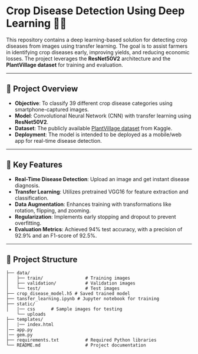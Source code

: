 # Crop Disease Detection Using Deep Learning 🌱🧪

This repository contains a deep learning-based solution for detecting crop diseases from images using transfer learning. The goal is to assist farmers in identifying crop diseases early, improving yields, and reducing economic losses. The project leverages the **ResNet50V2** architecture and the **PlantVillage dataset** for training and evaluation.

---

## 🌟 **Project Overview**
- **Objective**: To classify 39 different crop disease categories using smartphone-captured images.
- **Model**: Convolutional Neural Network (CNN) with transfer learning using **ResNet50V2**.
- **Dataset**: The publicly available [PlantVillage dataset](https://www.kaggle.com/emmarex/plantdisease) from Kaggle.
- **Deployment**: The model is intended to be deployed as a mobile/web app for real-time disease detection.

---

## 🚀 **Key Features**
- **Real-Time Disease Detection**: Upload an image and get instant disease diagnosis.
- **Transfer Learning**: Utilizes pretrained VGG16 for feature extraction and classification.
- **Data Augmentation**: Enhances training with transformations like rotation, flipping, and zooming.
- **Regularization**: Implements early stopping and dropout to prevent overfitting.
- **Evaluation Metrics**: Achieved 94% test accuracy, with a precision of 92.9% and an F1-score of 92.5%.

---

## 📂 **Project Structure**
```plaintext
├── data/
│   ├── train/                # Training images
│   ├── validation/           # Validation images
│   └── test/                 # Test images
├── crop_disease_model.h5 # Saved trained model
├── tansfer_learning.ipynb # Jupyter notebook for training
├── static/
│   |── css      # Sample images for testing
    └── uploads
├── templates/
│   |── index.html  
│── app.py              
│── gem.py           
├── requirements.txt          # Required Python libraries
└── README.md                 # Project documentation

